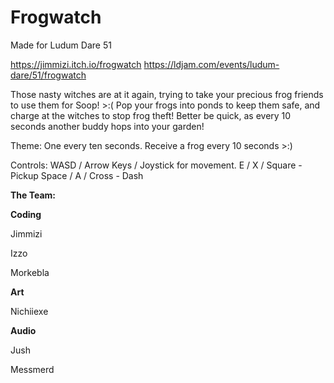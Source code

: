# Frogwatch
Made for Ludum Dare 51

https://jimmizi.itch.io/frogwatch
https://ldjam.com/events/ludum-dare/51/frogwatch

Those nasty witches are at it again, trying to take your precious frog friends to use them for Soop! >:( Pop your frogs into ponds to keep them safe, and charge at the witches to stop frog theft! Better be quick, as every 10 seconds another buddy hops into your garden!



Theme: One every ten seconds. Receive a frog every 10 seconds >:)

Controls: WASD / Arrow Keys / Joystick for movement. E / X / Square - Pickup Space / A / Cross - Dash


**The Team:**

**Coding**

Jimmizi

Izzo

Morkebla

**Art**

Nichiiexe

**Audio**

Jush

Messmerd
